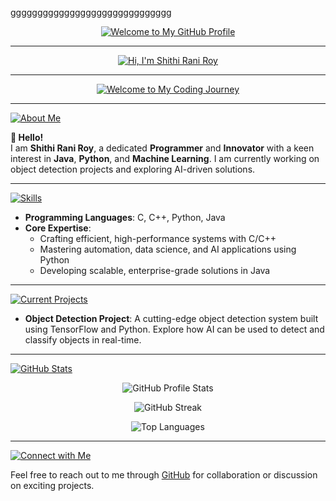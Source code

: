 gggggggggggggggggggggggggggggg
 <p align="center">
  <a href="https://github.com/Shithi14">
    <img src="https://readme-typing-svg.demolab.com?font=Fira+Code&size=35&pause=2000&color=FFD700&center=true&vCenter=true&width=1000&lines=Welcome+to+My+GitHub+Profile!" alt="Welcome to My GitHub Profile">
  </a>
</p>

---

<p align="center">
  <a href="https://github.com/Shithi14">
    <img src="https://readme-typing-svg.demolab.com?font=Fira+Code&size=38&pause=2000&color=FFA500&center=true&vCenter=true&width=1000&lines=👋+Hi,+I'm+Shithi+Rani+Roy!" alt="Hi, I'm Shithi Rani Roy">
  </a>
</p>

---

<p align="center">
  <a href="https://github.com/Shithi14">
    <img src="https://readme-typing-svg.demolab.com?font=Fira+Code&size=32&pause=2000&color=00FF00&center=true&vCenter=true&width=1000&lines=🚀+Welcome+to+My+Coding+Journey!" alt="Welcome to My Coding Journey">
  </a>
</p>

---

<p align="left">
   <a href="https://github.com/Shithi14">
    <img src="https://readme-typing-svg.demolab.com?font=Fira+Code&size=28&pause=2000&color=FFA500&center=false&vCenter=false&width=1000&lines=💡+About+Me" alt="About Me">
  </a>
</p>

**👋 Hello!**  
I am **Shithi Rani Roy**, a dedicated **Programmer** and **Innovator** with a keen interest in **Java**, **Python**, and **Machine Learning**. I am currently working on object detection projects and exploring AI-driven solutions.

---

<p align="left">
   <a href="https://github.com/Shithi14">
    <img src="https://readme-typing-svg.demolab.com?font=Fira+Code&size=28&pause=2000&color=00FF00&center=false&vCenter=false&width=1000&lines=🔧+Skills+I+Have" alt="Skills">
  </a>
</p>

- **Programming Languages**: C, C++, Python, Java  
- **Core Expertise**:
  - Crafting efficient, high-performance systems with C/C++
  - Mastering automation, data science, and AI applications using Python
  - Developing scalable, enterprise-grade solutions in Java

---

<p align="left">
   <a href="https://github.com/Shithi14">
    <img src="https://readme-typing-svg.demolab.com?font=Fira+Code&size=28&pause=2000&color=FF5733&center=false&vCenter=false&width=1000&lines=📚+Current+Projects" alt="Current Projects">
  </a>
</p>

- **Object Detection Project**: A cutting-edge object detection system built using TensorFlow and Python. Explore how AI can be used to detect and classify objects in real-time.

---

<p align="left">
   <a href="https://github.com/Shithi14">
    <img src="https://readme-typing-svg.demolab.com?font=Fira+Code&size=28&pause=2000&color=FF6347&center=false&vCenter=false&width=1000&lines=📊+GitHub+Stats" alt="GitHub Stats">
  </a>
</p>

<p align="center">
  <img src="https://github-readme-stats.vercel.app/api?username=Shithi14&show_icons=true&theme=radical" alt="GitHub Profile Stats">
</p>

<p align="center">
  <img src="https://github-readme-streak-stats.herokuapp.com/?user=Shithi14&theme=radical" alt="GitHub Streak">
</p>

<p align="center">
  <img src="https://github-readme-stats.vercel.app/api/top-langs/?username=Shithi14&layout=compact&theme=radical" alt="Top Languages">
</p>

---

<p align="left">
   <a href="https://github.com/Shithi14">
    <img src="https://readme-typing-svg.demolab.com?font=Fira+Code&size=28&pause=2000&color=FF6347&center=false&vCenter=false&width=1000&lines=🌐+Connect+with+Me" alt="Connect with Me">
  </a>
</p>

Feel free to reach out to me through [GitHub](https://github.com/Shithi14) for collaboration or discussion on exciting projects.

